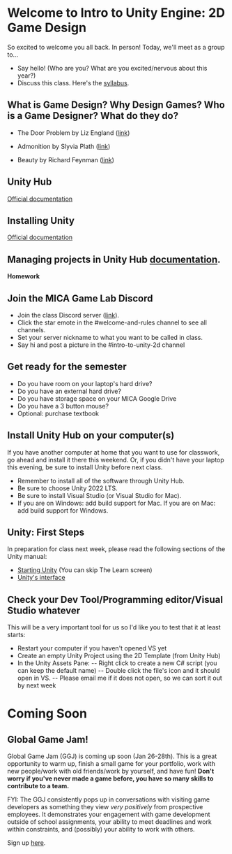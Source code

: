 # Welcome to Intro to Unity Engine: 2D Game Design
So excited to welcome you all back. In person! Today, we'll meet as a group to...
- Say hello! (Who are you? What are you excited/nervous about this year?)
- Discuss this class. Here's the [syllabus](https://docs.google.com/document/d/1Op47IfWt5YBY5f0xIPnmlZyfWW1yjgQnGT3cNVEoe5Q/edit?usp=sharing).


## What is Game Design? Why Design Games? Who is a Game Designer? What do they do?
- The Door Problem by Liz England ([link](https://lizengland.com/blog/2014/04/the-door-problem/))

- Admonition by Slyvia Plath ([link](https://allpoetry.com/poem/8498477-Admonition-by-Sylvia-Plath))

- Beauty by Richard Feynman ([link](https://www.youtube.com/watch?v=cRmbwczTC6E&t=54s))

## Unity Hub
[Official documentation](https://docs.unity3d.com/hub/manual/index.html)

## Installing Unity
[Official documentation](https://docs.unity3d.com/hub/manual/AddEditor.html)

## Managing projects in Unity Hub [documentation](https://docs.unity3d.com/hub/manual/Projects.html).



__Homework__

## Join the MICA Game Lab Discord
- Join the class Discord server ([link](https://discord.gg/5bjj9Pfz)). 
- Click the star emote in the #welcome-and-rules channel to see all channels.
- Set your server nickname to what you want to be called in class.
- Say hi and post a picture in the #intro-to-unity-2d channel

## Get ready for the semester
- Do you have room on your laptop's hard drive?
- Do you have an external hard drive?
- Do you have storage space on your MICA Google Drive
- Do you have a 3 button mouse?
- Optional: purchase textbook

## Install Unity Hub on your computer(s)
If you have another computer at home that you want to use for classwork, go ahead and install it there this weekend. Or, if you didn't have your laptop this evening, be sure to install Unity before next class.
- Remember to install all of the software through Unity Hub.
- Be sure to choose Unity 2022 LTS.
- Be sure to install Visual Studio (or Visual Studio for Mac).
- If you are on Windows: add build support for Mac. If you are on Mac: add build support for Windows.

## Unity: First Steps
In preparation for class next week, please read the following sections of the Unity manual:
- [Starting Unity](https://docs.unity3d.com/2021.1/Documentation/Manual/GettingStarted.html) (You can skip The Learn screen)
- [Unity's interface](https://docs.unity3d.com/2021.1/Documentation/Manual/UsingTheEditor.html)

## Check your Dev Tool/Programming editor/Visual Studio whatever
This will be a very important tool for us so I'd like you to test that it at least starts:
- Restart your computer if you haven't opened VS yet
- Create an empty Unity Project using the 2D Template (from Unity Hub)
- In the Unity Assets Pane:
-- Right click to create a new C# script (you can keep the default name)
-- Double click the file's icon and it should open in VS.
-- Please email me if it does not open, so we can sort it out by next week

# Coming Soon

## Global Game Jam!
Global Game Jam (GGJ) is coming up soon (Jan 26-28th). This is a great opportunity to warm up, finish a small game for your portfolio, work with new people/work with old friends/work by yourself, and have fun! **Don't worry if you've never made a game before, you have so many skills to contribute to a team.**

FYI: The GGJ consistently pops up in conversations with visiting game developers as something they view _very positively_ from prospective employees. It demonstrates your engagement with game development outside of school assignments, your ability to meet deadlines and work within constraints, and (possibly) your ability to work with others. 


Sign up [here](https://globalgamejam.org/jam-sites/2024/mica-game-design).